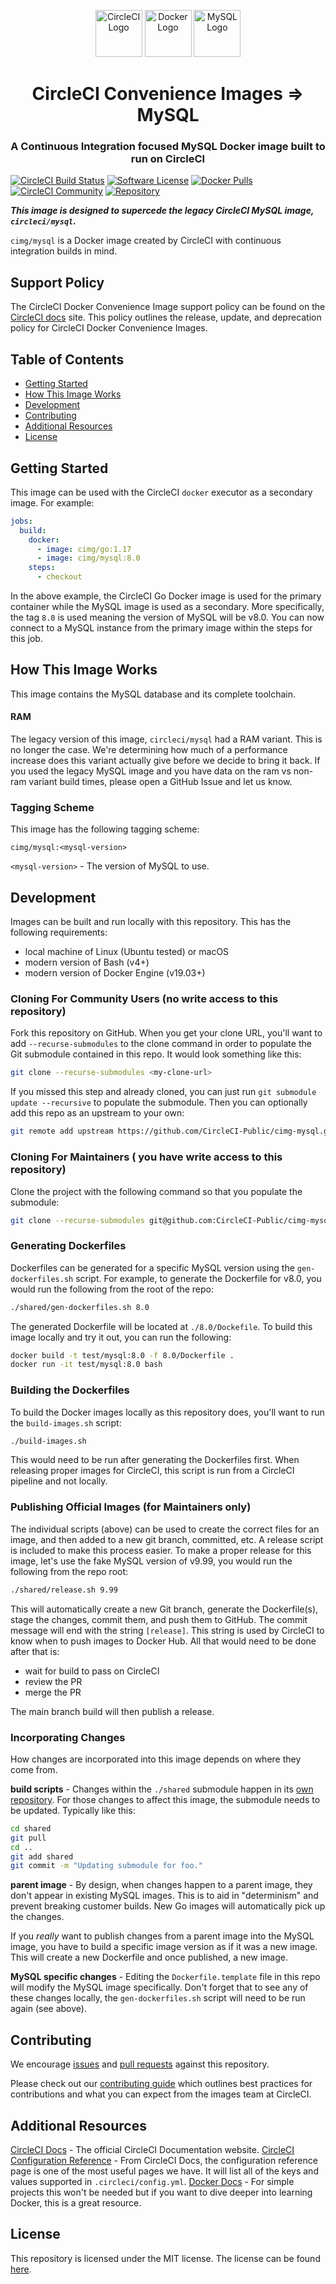 <div align="center">
	<p>
		<img alt="CircleCI Logo" src="img/circle-circleci.svg?raw=true" width="75" />
		<img alt="Docker Logo" src="img/circle-docker.svg?raw=true" width="75" />
		<img alt="MySQL Logo" src="img/circle-mysql.svg?raw=true" width="75" />
	</p>
	<h1>CircleCI Convenience Images => MySQL</h1>
	<h3>A Continuous Integration focused MySQL Docker image built to run on CircleCI</h3>
</div>

[![CircleCI Build Status](https://circleci.com/gh/CircleCI-Public/cimg-mysql.svg?style=shield)](https://circleci.com/gh/CircleCI-Public/cimg-mysql) [![Software License](https://img.shields.io/badge/license-MIT-blue.svg)](https://raw.githubusercontent.com/CircleCI-Public/cimg-mysql/master/LICENSE) [![Docker Pulls](https://img.shields.io/docker/pulls/cimg/mysql)](https://hub.docker.com/r/cimg/mysql) [![CircleCI Community](https://img.shields.io/badge/community-CircleCI%20Discuss-343434.svg)](https://discuss.circleci.com/c/ecosystem/circleci-images) [![Repository](https://img.shields.io/badge/github-README-brightgreen)](https://github.com/CircleCI-Public/cimg-mysql)

***This image is designed to supercede the legacy CircleCI MySQL image, `circleci/mysql`.***

`cimg/mysql` is a Docker image created by CircleCI with continuous integration builds in mind.

## Support Policy

The CircleCI Docker Convenience Image support policy can be found on the [CircleCI docs](https://circleci.com/docs/convenience-images-support-policy) site. This policy outlines the release, update, and deprecation policy for CircleCI Docker Convenience Images.

## Table of Contents

- [Getting Started](#getting-started)
- [How This Image Works](#how-this-image-works)
- [Development](#development)
- [Contributing](#contributing)
- [Additional Resources](#additional-resources)
- [License](#license)


## Getting Started

This image can be used with the CircleCI `docker` executor as a secondary image.
For example:

```yaml
jobs:
  build:
    docker:
      - image: cimg/go:1.17
      - image: cimg/mysql:8.0
    steps:
      - checkout
```

In the above example, the CircleCI Go Docker image is used for the primary container while the MySQL image is used as a secondary.
More specifically, the tag `8.0` is used meaning the version of MySQL will be v8.0.
You can now connect to a MySQL instance from the primary image within the steps for this job.


## How This Image Works

This image contains the MySQL database and its complete toolchain.

#### RAM

The legacy version of this image, `circleci/mysql` had a RAM variant.
This is no longer the case.
We're determining how much of a performance increase does this variant actually give before we decide to bring it back.
If you used the legacy MySQL image and you have data on the ram vs non-ram variant build times, please open a GitHub Issue and let us know.


### Tagging Scheme

This image has the following tagging scheme:

```
cimg/mysql:<mysql-version>
```

`<mysql-version>` - The version of MySQL to use.


## Development

Images can be built and run locally with this repository.
This has the following requirements:

- local machine of Linux (Ubuntu tested) or macOS
- modern version of Bash (v4+)
- modern version of Docker Engine (v19.03+)

### Cloning For Community Users (no write access to this repository)

Fork this repository on GitHub.
When you get your clone URL, you'll want to add `--recurse-submodules` to the clone command in order to populate the Git submodule contained in this repo.
It would look something like this:

```bash
git clone --recurse-submodules <my-clone-url>
```

If you missed this step and already cloned, you can just run `git submodule update --recursive` to populate the submodule.
Then you can optionally add this repo as an upstream to your own:

```bash
git remote add upstream https://github.com/CircleCI-Public/cimg-mysql.git
```

### Cloning For Maintainers ( you have write access to this repository)

Clone the project with the following command so that you populate the submodule:

```bash
git clone --recurse-submodules git@github.com:CircleCI-Public/cimg-mysql.git
```

### Generating Dockerfiles

Dockerfiles can be generated for a specific MySQL version using the `gen-dockerfiles.sh` script.
For example, to generate the Dockerfile for v8.0, you would run the following from the root of the repo:

```bash
./shared/gen-dockerfiles.sh 8.0
```

The generated Dockerfile will be located at `./8.0/Dockefile`.
To build this image locally and try it out, you can run the following:

```bash
docker build -t test/mysql:8.0 -f 8.0/Dockerfile .
docker run -it test/mysql:8.0 bash
```

### Building the Dockerfiles

To build the Docker images locally as this repository does, you'll want to run the `build-images.sh` script:

```bash
./build-images.sh
```

This would need to be run after generating the Dockerfiles first.
When releasing proper images for CircleCI, this script is run from a CircleCI pipeline and not locally.

### Publishing Official Images (for Maintainers only)

The individual scripts (above) can be used to create the correct files for an image, and then added to a new git branch, committed, etc.
A release script is included to make this process easier.
To make a proper release for this image, let's use the fake MySQL version of v9.99, you would run the following from the repo root:

```bash
./shared/release.sh 9.99
```

This will automatically create a new Git branch, generate the Dockerfile(s), stage the changes, commit them, and push them to GitHub.
The commit message will end with the string `[release]`.
This string is used by CircleCI to know when to push images to Docker Hub.
All that would need to be done after that is:

- wait for build to pass on CircleCI
- review the PR
- merge the PR

The main branch build will then publish a release.

### Incorporating Changes

How changes are incorporated into this image depends on where they come from.

**build scripts** - Changes within the `./shared` submodule happen in its [own repository](https://github.com/CircleCI-Public/cimg-shared).
For those changes to affect this image, the submodule needs to be updated.
Typically like this:

```bash
cd shared
git pull
cd ..
git add shared
git commit -m "Updating submodule for foo."
```

**parent image** - By design, when changes happen to a parent image, they don't appear in existing MySQL images.
This is to aid in "determinism" and prevent breaking customer builds.
New Go images will automatically pick up the changes.

If you *really* want to publish changes from a parent image into the MySQL image, you have to build a specific image version as if it was a new image.
This will create a new Dockerfile and once published, a new image.

**MySQL specific changes** - Editing the `Dockerfile.template` file in this repo will modify the MySQL image specifically.
Don't forget that to see any of these changes locally, the `gen-dockerfiles.sh` script will need to be run again (see above).


## Contributing

We encourage [issues](https://github.com/CircleCI-Public/cimg-mysql/issues) and [pull requests](https://github.com/CircleCI-Public/cimg-mysql/pulls) against this repository.

Please check out our [contributing guide](.github/CONTRIBUTING.md) which outlines best practices for contributions and what you can expect from the images team at CircleCI.


## Additional Resources

[CircleCI Docs](https://circleci.com/docs/) - The official CircleCI Documentation website.
[CircleCI Configuration Reference](https://circleci.com/docs/2.0/configuration-reference/#section=configuration) - From CircleCI Docs, the configuration reference page is one of the most useful pages we have.
It will list all of the keys and values supported in `.circleci/config.yml`.
[Docker Docs](https://docs.docker.com/) - For simple projects this won't be needed but if you want to dive deeper into learning Docker, this is a great resource.


## License

This repository is licensed under the MIT license.
The license can be found [here](./LICENSE).